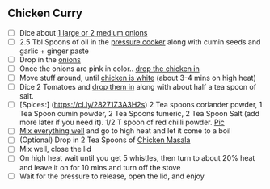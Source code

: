 ## Chicken Curry

- [ ] Dice about [1 large or 2 medium onions](https://cl.ly/3N1g420m1p3N)
- [ ] 2.5 Tbl Spoons of oil in the [pressure cooker](https://cl.ly/3L2u1E3G0P2h) along with cumin seeds and garlic + ginger paste
- [ ] Drop in the [onions](https://cl.ly/010f3l2w2f0Q)
- [ ] Once the onions are pink in color.. [drop the chicken in](https://cl.ly/1H0q1i2P1p3X)
- [ ] Move stuff around, until [chicken is white](https://cl.ly/0f2M2t0p2A0S) (about 3-4 mins on high heat)
- [ ] Dice 2 Tomatoes and [drop them in](https://cl.ly/1S0W1e192D1Q) along with about half a tea spoon of salt.
- [ ] [Spices:] (https://cl.ly/28271Z3A3H2s) 2 Tea spoons coriander powder, 1 Tea Spoon cumin powder, 2 Tea Spoons tumeric, 2 Tea Spoon Salt (add more later if you need it). 1/2 T spoon of red chilli powder. [Pic](https://cl.ly/171l19442e0f)
- [ ] [Mix everything well](https://cl.ly/0B3F3U1R3S2X) and go to high heat and let it come to a boil
- [ ] (Optional) Drop in 2 Tea Spoons of [Chicken Masala](https://www.fretch.co/store/indian/Spices%20%7C%20Seasoning/Spice%20Mix/Chicken%20-%20Karahi%20Chicken%20Mix)
- [ ] Mix well, close the lid
- [ ] On high heat wait until you get 5 whistles, then turn to about 20% heat and leave it on for 10 mins and turn off the stove
- [ ] Wait for the pressure to release, open the lid, and enjoy
